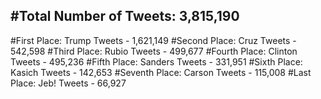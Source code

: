 #Total Number of Tweets: 3,815,190 
---
#First Place: Trump Tweets - 1,621,149
#Second Place: Cruz Tweets - 542,598
#Third Place: Rubio Tweets - 499,677
#Fourth Place: Clinton Tweets - 495,236
#Fifth Place: Sanders Tweets - 331,951
#Sixth Place: Kasich Tweets - 142,653
#Seventh Place: Carson Tweets - 115,008
#Last Place: Jeb! Tweets - 66,927
